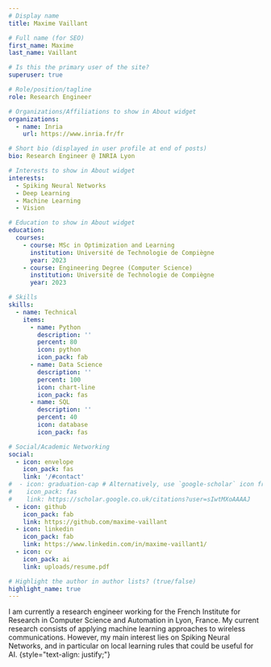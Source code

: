 ```yaml
---
# Display name
title: Maxime Vaillant

# Full name (for SEO)
first_name: Maxime
last_name: Vaillant

# Is this the primary user of the site?
superuser: true

# Role/position/tagline
role: Research Engineer

# Organizations/Affiliations to show in About widget
organizations:
  - name: Inria
    url: https://www.inria.fr/fr

# Short bio (displayed in user profile at end of posts)
bio: Research Engineer @ INRIA Lyon

# Interests to show in About widget
interests:
  - Spiking Neural Networks
  - Deep Learning
  - Machine Learning
  - Vision

# Education to show in About widget
education:
  courses:
    - course: MSc in Optimization and Learning
      institution: Université de Technologie de Compiègne
      year: 2023
    - course: Engineering Degree (Computer Science)
      institution: Université de Technologie de Compiègne
      year: 2023

# Skills
skills:
  - name: Technical
    items:
      - name: Python
        description: ''
        percent: 80
        icon: python
        icon_pack: fab
      - name: Data Science
        description: ''
        percent: 100
        icon: chart-line
        icon_pack: fas
      - name: SQL
        description: ''
        percent: 40
        icon: database
        icon_pack: fas

# Social/Academic Networking
social:
  - icon: envelope
    icon_pack: fas
    link: '/#contact'
#  - icon: graduation-cap # Alternatively, use `google-scholar` icon from `ai` icon pack
#    icon_pack: fas
#    link: https://scholar.google.co.uk/citations?user=sIwtMXoAAAAJ
  - icon: github
    icon_pack: fab
    link: https://github.com/maxime-vaillant
  - icon: linkedin
    icon_pack: fab
    link: https://www.linkedin.com/in/maxime-vaillant1/
  - icon: cv
    icon_pack: ai
    link: uploads/resume.pdf

# Highlight the author in author lists? (true/false)
highlight_name: true
---
```


I am currently a research engineer working for the French Institute for Research in Computer Science and Automation in Lyon, France.
My current research consists of applying machine learning approaches to wireless communications. However, my main interest lies 
on Spiking Neural Networks, and in particular on local learning rules that could be useful for AI.
{style="text-align: justify;"}
